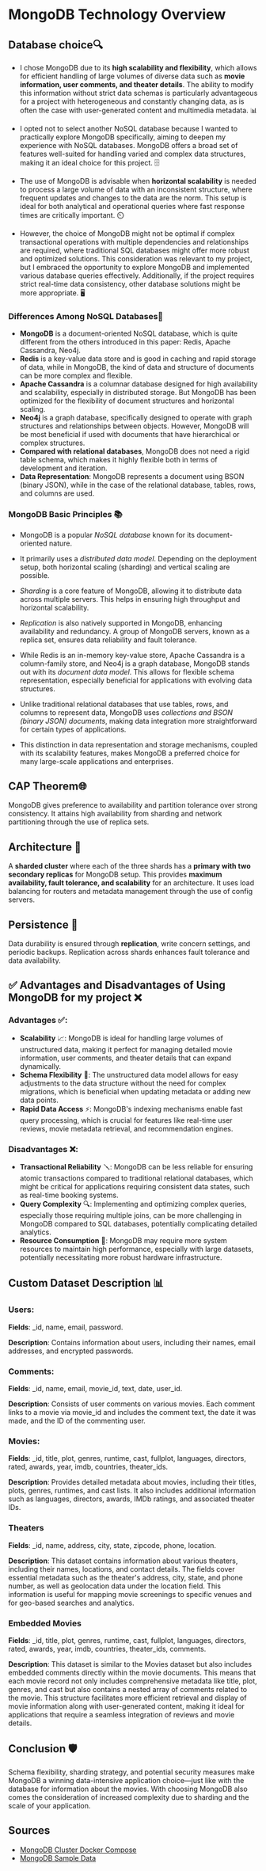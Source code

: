# MongoDB Technology Overview


## Database choice</a>🔍
- I chose MongoDB due to its **high scalability and flexibility**, which allows for efficient handling of large volumes of diverse data such as **movie information, user comments, and theater details**. The ability to modify this information without strict data schemas is particularly advantageous for a project with heterogeneous and constantly changing data, as is often the case with user-generated content and multimedia metadata. 📊

- I opted not to select another NoSQL database because I wanted to practically explore MongoDB specifically, aiming to deepen my experience with NoSQL databases. MongoDB offers a broad set of features well-suited for handling varied and complex data structures, making it an ideal choice for this project. 🗄️

- The use of MongoDB is advisable when **horizontal scalability** is needed to process a large volume of data with an inconsistent structure, where frequent updates and changes to the data are the norm. This setup is ideal for both analytical and operational queries where fast response times are critically important. ⏲️

- However, the choice of MongoDB might not be optimal if complex transactional operations with multiple dependencies and relationships are required, where traditional SQL databases might offer more robust and optimized solutions. This consideration was relevant to my project, but I embraced the opportunity to explore MongoDB and implemented various database queries effectively. Additionally, if the project requires strict real-time data consistency, other database solutions might be more appropriate. 🖥️
### Differences Among NoSQL Databases🌟
- **MongoDB** is a document-oriented NoSQL database, which is quite different from the others introduced in this paper: Redis, Apache Cassandra, Neo4j.
- **Redis** is a key-value data store and is good in caching and rapid storage of data, while in MongoDB, the kind of data and structure of documents can be more complex and flexible. 
- **Apache Cassandra** is a columnar database designed for high availability and scalability, especially in distributed storage. But MongoDB has been optimized for the flexibility of document structures and horizontal scaling. 
- **Neo4j** is a graph database, specifically designed to operate with graph structures and relationships between objects. However, MongoDB will be most beneficial if used with documents that have hierarchical or complex structures. 
- **Compared with relational databases**, MongoDB does not need a rigid table schema, which makes it highly flexible both in terms of development and iteration. 
- **Data Representation**: MongoDB represents a document using BSON (binary JSON), while in the case of the relational database, tables, rows, and columns are used.
### **MongoDB Basic Principles** 📚
- MongoDB is a popular *NoSQL database* known for its document-oriented nature.

- It primarily uses a *distributed data model*. Depending on the deployment setup, both horizontal scaling (sharding) and vertical scaling are possible.

- *Sharding* is a core feature of MongoDB, allowing it to distribute data across multiple servers. This helps in ensuring high throughput and horizontal scalability.

- *Replication* is also natively supported in MongoDB, enhancing availability and redundancy. A group of MongoDB servers, known as a replica set, ensures data reliability and fault tolerance.

- While Redis is an in-memory key-value store, Apache Cassandra is a column-family store, and Neo4j is a graph database, MongoDB stands out with its *document data model*. This allows for flexible schema representation, especially beneficial for applications with evolving data structures.

- Unlike traditional relational databases that use tables, rows, and columns to represent data, MongoDB uses *collections and BSON (binary JSON) documents*, making data integration more straightforward for certain types of applications.

- This distinction in data representation and storage mechanisms, coupled with its scalability features, makes MongoDB a preferred choice for many large-scale applications and enterprises.

## CAP Theorem🌐 <a name = "cap-theorem"></a>
MongoDB gives preference to availability and partition tolerance over strong consistency. It attains high availability from sharding and network partitioning through the use of replica sets.
## Architecture <a name = "architecture"></a>🔑
A **sharded cluster** where each of the three shards has a **primary with two secondary replicas** for MongoDB setup. This provides **maximum availability, fault tolerance, and scalability** for an architecture. It uses load balancing for routers and metadata management through the use of config servers.
## Persistence <a name = "persistence"></a>🔐
Data durability is ensured through **replication**, write concern settings, and periodic backups. Replication across shards enhances fault tolerance and data availability.
## ✅ **Advantages and Disadvantages of Using MongoDB for my project** ❌
### Advantages ✅:
- **Scalability** 📈: MongoDB is ideal for handling large volumes of unstructured data, making it perfect for managing detailed movie information, user comments, and theater details that can expand dynamically.
- **Schema Flexibility** 🔄: The unstructured data model allows for easy adjustments to the data structure without the need for complex migrations, which is beneficial when updating metadata or adding new data points.
- **Rapid Data Access** ⚡: MongoDB's indexing mechanisms enable fast query processing, which is crucial for features like real-time user reviews, movie metadata retrieval, and recommendation engines.

### Disadvantages ❌:
- **Transactional Reliability** 🪛: MongoDB can be less reliable for ensuring atomic transactions compared to traditional relational databases, which might be critical for applications requiring consistent data states, such as real-time booking systems.
- **Query Complexity** 🔍:  Implementing and optimizing complex queries, especially those requiring multiple joins, can be more challenging in MongoDB compared to SQL databases, potentially complicating detailed analytics.
- **Resource Consumption** 💾: MongoDB may require more system resources to maintain high performance, especially with large datasets, potentially necessitating more robust hardware infrastructure.
## Custom Dataset Description <a name = "custom-dataset-description"></a>📊
### Users:

**Fields**: _id, name, email, password.

**Description**: Contains information about users, including their names, email addresses, and encrypted passwords.

### Comments:

**Fields**: _id, name, email, movie_id, text, date, user_id.

**Description**: Consists of user comments on various movies. Each comment links to a movie via movie_id and includes the comment text, the date it was made, and the ID of the commenting user.

### Movies:

**Fields**: _id, title, plot, genres, runtime, cast, fullplot, languages, directors, rated, awards, year, imdb, countries, theater_ids.

**Description**: Provides detailed metadata about movies, including their titles, plots, genres, runtimes, and cast lists. It also includes additional information such as languages, directors, awards, IMDb ratings, and associated theater IDs.

### Theaters
**Fields**: _id, name, address, city, state, zipcode, phone, location.

**Description**: This dataset contains information about various theaters, including their names, locations, and contact details. The fields cover essential metadata such as the theater's address, city, state, and phone number, as well as geolocation data under the location field. This information is useful for mapping movie screenings to specific venues and for geo-based searches and analytics.

### Embedded Movies

**Fields**: _id, title, plot, genres, runtime, cast, fullplot, languages, directors, rated, awards, year, imdb, countries, theater_ids, comments.

**Description**: This dataset is similar to the Movies dataset but also includes embedded comments directly within the movie documents. This means that each movie record not only includes comprehensive metadata like title, plot, genres, and cast but also contains a nested array of comments related to the movie. This structure facilitates more efficient retrieval and display of movie information along with user-generated content, making it ideal for applications that require a seamless integration of reviews and movie details.

## Conclusion <a name = "conclusion"></a>🛡️
Schema flexibility, sharding strategy, and potential security measures make MongoDB a winning data-intensive application choice—just like with the database for information about the movies. With choosing MongoDB also comes the consideration of increased complexity due to sharding and the scale of your application.
## Sources <a name = "sources"></a>
- [MongoDB Cluster Docker Compose](https://github.com/minhhungit/mongodb-cluster-docker-compose)
- [MongoDB Sample Data](https://www.mongodb.com/docs/atlas/sample-data/sample-mflix/)
